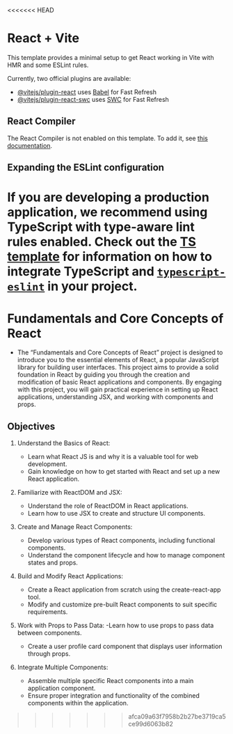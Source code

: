 <<<<<<< HEAD
# React + Vite

This template provides a minimal setup to get React working in Vite with HMR and some ESLint rules.

Currently, two official plugins are available:

- [@vitejs/plugin-react](https://github.com/vitejs/vite-plugin-react/blob/main/packages/plugin-react) uses [Babel](https://babeljs.io/) for Fast Refresh
- [@vitejs/plugin-react-swc](https://github.com/vitejs/vite-plugin-react/blob/main/packages/plugin-react-swc) uses [SWC](https://swc.rs/) for Fast Refresh

## React Compiler

The React Compiler is not enabled on this template. To add it, see [this documentation](https://react.dev/learn/react-compiler/installation).

## Expanding the ESLint configuration

If you are developing a production application, we recommend using TypeScript with type-aware lint rules enabled. Check out the [TS template](https://github.com/vitejs/vite/tree/main/packages/create-vite/template-react-ts) for information on how to integrate TypeScript and [`typescript-eslint`](https://typescript-eslint.io) in your project.
=======
# Fundamentals and Core Concepts of React

- The “Fundamentals and Core Concepts of React” project is designed to introduce you to the essential elements of React, a popular JavaScript library for building user interfaces. This project aims to provide a solid foundation in React by guiding you through the creation and modification of basic React applications and components. By engaging with this project, you will gain practical experience in setting up React applications, understanding JSX, and working with components and props.

## Objectives

1. Understand the Basics of React:
    - Learn what React JS is and why it is a valuable tool for web development.
    - Gain knowledge on how to get started with React and set up a new React application.

2. Familiarize with ReactDOM and JSX:
    - Understand the role of ReactDOM in React applications.
    - Learn how to use JSX to create and structure UI components.

3. Create and Manage React Components:
    - Develop various types of React components, including functional components.
    - Understand the component lifecycle and how to manage component states and props.

4. Build and Modify React Applications:
    - Create a React application from scratch using the create-react-app tool.
    - Modify and customize pre-built React components to suit specific requirements.

5. Work with Props to Pass Data:
    -Learn how to use props to pass data between components.
    - Create a user profile card component that displays user information through props.

6. Integrate Multiple Components:
    - Assemble multiple specific React components into a main application component.
    - Ensure proper integration and functionality of the combined components within the application.
>>>>>>> afca09a63f7958b2b27be3719ca5ce99d6063b82
